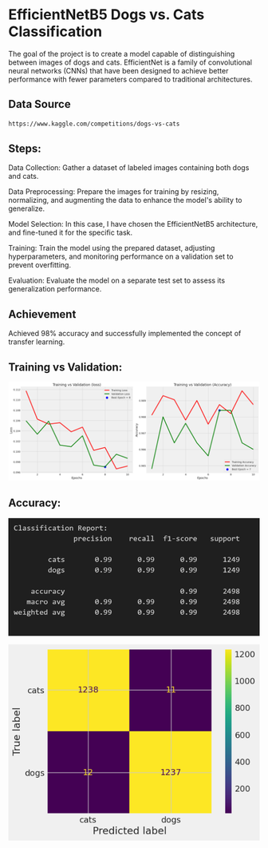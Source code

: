 # EfficientNetB5 Dogs vs. Cats Classification

The goal of the project is to create a model capable of distinguishing between images of dogs and cats. EfficientNet is a family of convolutional neural networks (CNNs) that have been designed to achieve better performance with fewer parameters compared to traditional architectures. 

## Data Source

```bash
https://www.kaggle.com/competitions/dogs-vs-cats
```

## Steps: 
Data Collection: Gather a dataset of labeled images containing both dogs and cats.

Data Preprocessing: Prepare the images for training by resizing, normalizing, and augmenting the data to enhance the model's ability to generalize.

Model Selection: In this case, I have chosen the EfficientNetB5 architecture, and fine-tuned it for the specific task.

Training: Train the model using the prepared dataset, adjusting hyperparameters, and monitoring performance on a validation set to prevent overfitting.

Evaluation: Evaluate the model on a separate test set to assess its generalization performance.

## Achievement 

Achieved 98% accuracy and successfully implemented the concept of transfer learning.

## Training vs Validation: 

![Getting Started](./images/accuracy.png)

## Accuracy: 

![Getting Started](./images/report.png)

![Getting Started](./images/result.png)
